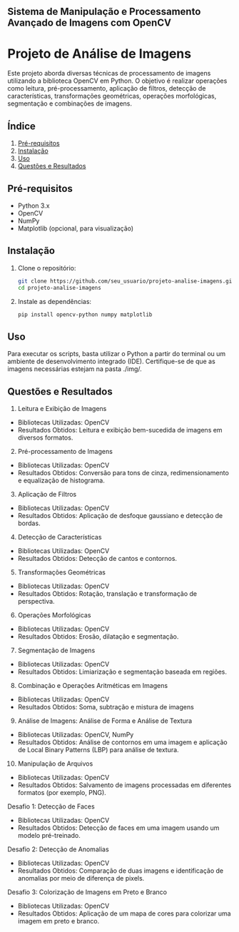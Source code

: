 ## Sistema de Manipulação e Processamento Avançado de Imagens com OpenCV

# Projeto de Análise de Imagens

Este projeto aborda diversas técnicas de processamento de imagens utilizando a biblioteca OpenCV em Python. O objetivo é realizar operações como leitura, pré-processamento, aplicação de filtros, detecção de características, transformações geométricas, operações morfológicas, segmentação e combinações de imagens.

## Índice

1. [Pré-requisitos](#pré-requisitos)
2. [Instalação](#instalação)
3. [Uso](#uso)
4. [Questões e Resultados](#questões-e-resultados)

## Pré-requisitos

- Python 3.x
- OpenCV
- NumPy
- Matplotlib (opcional, para visualização)

## Instalação

1. Clone o repositório:
    ```bash
    git clone https://github.com/seu_usuario/projeto-analise-imagens.git
   cd projeto-analise-imagens
2. Instale as dependências:
    ```bash
    pip install opencv-python numpy matplotlib

## Uso

Para executar os scripts, basta utilizar o Python a partir do terminal ou um ambiente de desenvolvimento integrado (IDE). Certifique-se de que as imagens necessárias estejam na pasta ./img/.

## Questões e Resultados

1) Leitura e Exibição de Imagens
- Bibliotecas Utilizadas: OpenCV
- Resultados Obtidos: Leitura e exibição bem-sucedida de imagens em diversos formatos.
2) Pré-processamento de Imagens
- Bibliotecas Utilizadas: OpenCV
- Resultados Obtidos: Conversão para tons de cinza, redimensionamento e equalização de histograma.
3) Aplicação de Filtros
- Bibliotecas Utilizadas: OpenCV
- Resultados Obtidos: Aplicação de desfoque gaussiano e detecção de bordas.
4) Detecção de Características
- Bibliotecas Utilizadas: OpenCV
- Resultados Obtidos: Detecção de cantos e contornos.
5) Transformações Geométricas
- Bibliotecas Utilizadas: OpenCV
- Resultados Obtidos: Rotação, translação e transformação de perspectiva.
6) Operações Morfológicas
- Bibliotecas Utilizadas: OpenCV
- Resultados Obtidos: Erosão, dilatação e segmentação.
7) Segmentação de Imagens
- Bibliotecas Utilizadas: OpenCV
- Resultados Obtidos: Limiarização e segmentação baseada em regiões.
8) Combinação e Operações Aritméticas em Imagens
- Bibliotecas Utilizadas: OpenCV
- Resultados Obtidos: Soma, subtração e mistura de imagens
9) Análise de Imagens: Análise de Forma e Análise de Textura
- Bibliotecas Utilizadas: OpenCV, NumPy
- Resultados Obtidos: Análise de contornos em uma imagem e aplicação de Local Binary Patterns (LBP) para análise de textura.
10) Manipulação de Arquivos
- Bibliotecas Utilizadas: OpenCV
- Resultados Obtidos: Salvamento de imagens processadas em diferentes formatos (por exemplo, PNG).
  
Desafio 1: Detecção de Faces
- Bibliotecas Utilizadas: OpenCV
- Resultados Obtidos: Detecção de faces em uma imagem usando um modelo pré-treinado.
  
Desafio 2: Detecção de Anomalias
- Bibliotecas Utilizadas: OpenCV
- Resultados Obtidos: Comparação de duas imagens e identificação de anomalias por meio de diferença de pixels.
  
Desafio 3: Colorização de Imagens em Preto e Branco
- Bibliotecas Utilizadas: OpenCV
- Resultados Obtidos: Aplicação de um mapa de cores para colorizar uma imagem em preto e branco.

